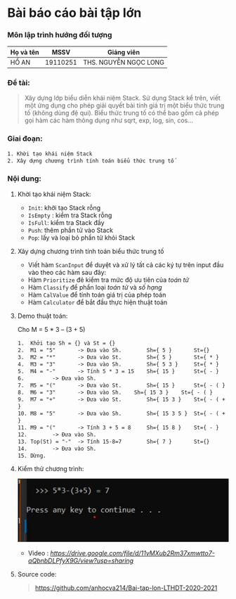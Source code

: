 # Bài báo cáo bài tập lớn
### Môn lập trình hướng đối tượng

| Họ và tên  | MSSV     |  Giảng viên           |
| :---       | :----:   |  :---:                |
| HỒ AN      | 19110251 |THS. NGUYỄN NGỌC LONG  |

### Đề tài:
>Xây dựng lớp biểu diễn khái niệm Stack. Sử dụng Stack kể trên, viết một ứng dụng cho phép giải quyết bài tính giá trị một biểu thức trung tố (không dùng đệ qui). Biểu thức trung tố có thể bao gồm cả phép gọi hàm các hàm thông dụng như sqrt, exp, log, sin, cos…


### Giai đoạn:
    1. Khời tạo khái niệm Stack
    2. Xây dựng chương trình tính toán biểu thức trung tố

### Nội dung:
1. Khời tạo khái niệm Stack:
    - `Init`: khởi tạo Stack rỗng
    - `IsEmpty` : kiểm tra Stack rỗng
    - `IsFull`: kiểm tra Stack đầy
    - `Push`: thêm phần tử vào Stack
    - `Pop`: lấy và loại bỏ phần tử khỏi Stack

2. Xây dựng chương trình tính toán biểu thức trung tố
    - Viết hàm `ScanInput` để duyệt và xử lý tất cả các ký tự trên input đầu vào theo các hàm sau đây:
    - Hàm `Prioritize` đẻ kiểm tra mức độ ưu tiên của *toán tử*
    - Hàm `Classify` để phẩn loại *toán tử* và *số hạng*
    - Hàm `CalValue` để tính toán giá trị của phép toán
    - Hàm `Calculator` để bắt đầu thực hiện thuật toán

3. Demo thuật toán:

    Cho M = 5 * 3 – (3 + 5)
    ```
    1.  Khởi tạo Sh = {} và St = {}
    2.  M1 = "5"       -> Đưa vào Sh.        Sh={ 5 }       St={}
    3.  M2 = "*"       -> Đưa vào St.        Sh={ 5 }       St={ * }
    4.  M3 = "3"       -> Đưa vào Sh.        Sh={ 5 3 }     St={ * }
    5.  M4 = "-"       -> Tính 5 * 3 = 15    Sh={ 15 }      St={ - }
    6.		   -> Đưa vào Sh.
    7.  M5 = "("       -> Đưa vào St.        Sh={ 15 }      St={ - ( }
    8.  M6 = "3"       -> Đưa vào Sh.	 Sh={ 15 3 }    St={ - ( }
    9.  M7 = "+"       -> Đưa vào St.        Sh={ 15 3 }    St={ - ( + }
    10. M8 = "5"       -> Đưa vào Sh.        Sh={ 15 3 5 }  St={ - ( + }
    11. M9 = "("       -> Tính 3 + 5 = 8     Sh={ 15 8 }    St={ - }
    12.		   -> Đưa vào Sh.
    13. Top(St) = "-"  -> Tính 15-8=7        Sh={ 7 }       St={}
    14.		   -> Đưa vào Sh.
    15. Dừng.
    ```
4. Kiểm thử chương trình:

    ![Kết quả thực nghiệm](https://github.com/anhocva214/Bai-tap-lon-LTHDT-2020-2021/blob/master/img/demo-1.png)

    - Video : *https://drive.google.com/file/d/11vMXub2Rm37xmwtto7-aQbnbDLPfyX9G/view?usp=sharing*

5. Source code:
    > https://github.com/anhocva214/Bai-tap-lon-LTHDT-2020-2021
